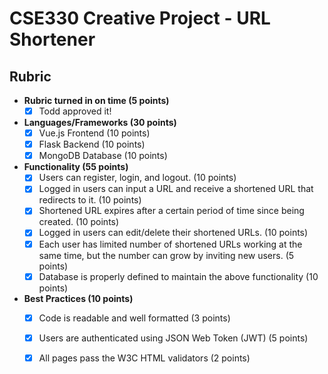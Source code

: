 # CSE330 Creative Project - URL Shortener

## Rubric

- **Rubric turned in on time (5 points)**
  - [x] Todd approved it!
- **Languages/Frameworks (30 points)**
  - [x] Vue.js Frontend (10 points)
  - [x] Flask Backend (10 points)
  - [x] MongoDB Database (10 points)
- **Functionality (55 points)**
  - [x] Users can register, login, and logout. (10 points)
  - [x] Logged in users can input a URL and receive a shortened URL that redirects to it. (10 points)
  - [x] Shortened URL expires after a certain period of time since being created. (10 points)
  - [x] Logged in users can edit/delete their shortened URLs. (10 points)
  - [x] Each user has limited number of shortened URLs working at the same time, but the number can grow by inviting new users. (5 points)
  - [x] Database is properly defined to maintain the above functionality (10 points)
- **Best Practices (10 points)**
  - [x] Code is readable and well formatted (3 points)
  - [x] Users are authenticated using JSON Web Token (JWT) (5 points)
  - [x] All pages pass the W3C HTML validators (2 points)

